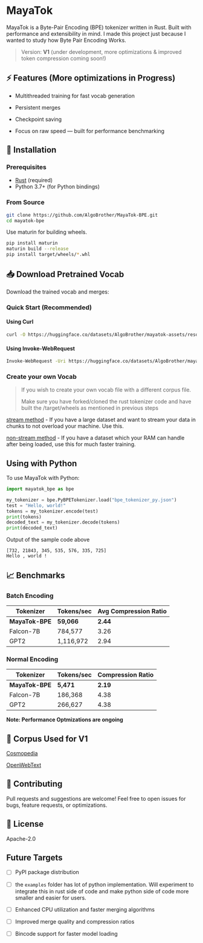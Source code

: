 # MayaTok
MayaTok is a Byte-Pair Encoding (BPE) tokenizer written in Rust. Built with performance and extensibility in mind. I made this project just because I wanted to study how Byte Pair Encoding Works. 

> Version: **V1** (under development, more optimizations & improved token compression coming soon!)

## ⚡️ Features (More optimizations in Progress)
 
- Multithreaded training for fast vocab generation 

- Persistent merges 

- Checkpoint saving

- Focus on raw speed — built for performance benchmarking


## 🚀 Installation

### Prerequisites
- [Rust](https://www.rust-lang.org/tools/install) (required)
- Python 3.7+ (for Python bindings)

### From Source
```bash
git clone https://github.com/AlgoBrother/MayaTok-BPE.git
cd mayatok-bpe
```

Use maturin for building wheels.

```bash
pip install maturin
maturin build --release
pip install target/wheels/*.whl
```


## 📥 Download Pretrained Vocab

Download the trained vocab and merges:

### Quick Start (Recommended)

#### Using Curl

```bash
curl -O https://huggingface.co/datasets/AlgoBrother/mayatok-assets/resolve/main/bpe_tokenizer_py.json
```

#### Using Invoke-WebRequest 

```bash
Invoke-WebRequest -Uri https://huggingface.co/datasets/AlgoBrother/mayatok-assets/resolve/main/bpe_tokenizer_py.json -OutFile bpe_tokenizer_py.json
```

### Create your own Vocab 

> If you wish to create your own vocab file with a different corpus file.
> 
> Make sure you have forked/cloned the rust tokenizer code and have built the /target/wheels as mentioned in previous steps

[stream method](examples/train_your_own_vocab.py) - If you have a large dataset and want to stream your data in chunks to not overload your machine. Use this.

[non-stream method](examples/non_stream_train_your_own_vocab.py) - If you have a dataset which your RAM can handle after being loaded, use this for much faster training.



## Using with Python

To use MayaTok with Python:

```python
import mayatok_bpe as bpe

my_tokenizer = bpe.PyBPETokenizer.load("bpe_tokenizer_py.json")
test = "Hello, world!"
tokens = my_tokenizer.encode(test)
print(tokens)
decoded_text = my_tokenizer.decode(tokens)
print(decoded_text)
```

Output of the sample code above
```
[732, 21843, 345, 535, 576, 335, 725]
Hello , world !
```

## 📈 Benchmarks

### Batch Encoding

| Tokenizer   | Tokens/sec | Avg Compression Ratio |
| ----------- | ---------- | --------------------- |
| **MayaTok-BPE** | **59,066**     | **2.44**                  |
| Falcon-7B   | 784,577    | 3.26                  |
| GPT2        | 1,116,972  | 2.94                  |

### Normal Encoding

| Tokenizer   | Tokens/sec | Compression Ratio |
| ----------- | ---------- | ----------------- |
| **MayaTok-BPE** | **5,471**      | **2.19**              |
| Falcon-7B   | 186,368    | 4.38              |
| GPT2        | 266,627    | 4.38              |

**Note: Performance Optmizations are ongoing**

## 💽 Corpus Used for V1

[Cosmopedia](https://huggingface.co/datasets/HuggingFaceTB/cosmopedia)

[OpenWebText](https://huggingface.co/datasets/Skylion007/openwebtext)


## 🙌 Contributing

Pull requests and suggestions are welcome! Feel free to open issues for bugs, feature requests, or optimizations.

## 📄 License

Apache-2.0



## Future Targets

- [ ] PyPI package distribution
      
- [ ] the `examples` folder has lot of python implementation. Will experiment to integrate this in rust side of code and make python side of code more smaller and easier for users.
      
- [ ] Enhanced CPU utilization and faster merging algorithms
      
- [ ] Improved merge quality and compression ratios
      
- [ ] Bincode support for faster model loading
      


  


